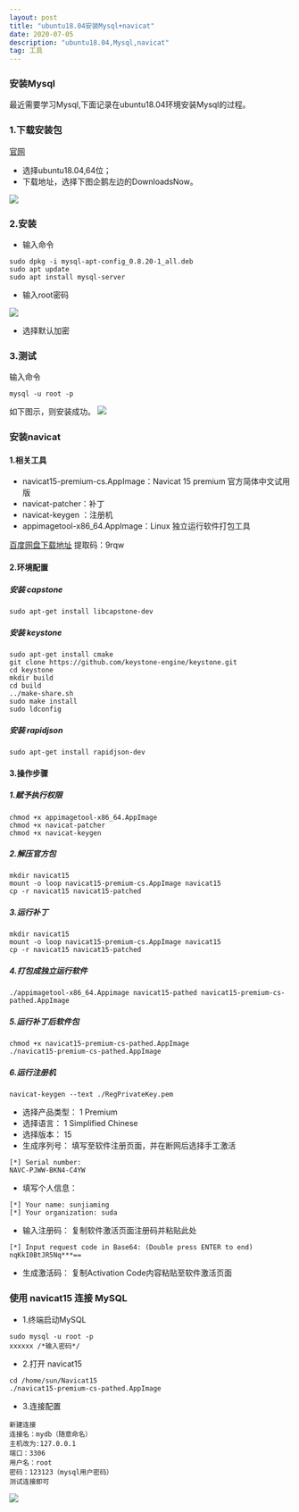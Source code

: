 ```yaml
---
layout: post
title: "ubuntu18.04安装Mysql+navicat"
date: 2020-07-05
description: "ubuntu18.04,Mysql,navicat"
tag: 工具
---
```


### 安装Mysql

最近需要学习Mysql,下面记录在ubuntu18.04环境安装Mysql的过程。

### 1.下载安装包

[官网](https://dev.mysql.com/downloads/mysql/)

* 选择ubuntu18.04,64位；
* 下载地址，选择下图企鹅左边的DownloadsNow。

<img src="/images/post/2020-07-05-mysql+navicat/MySQL下载.png">

### 2.安装

* 输入命令
```
sudo dpkg -i mysql-apt-config_0.8.20-1_all.deb
sudo apt update
sudo apt install mysql-server
```
* 输入root密码

<img src="/images/post/2020-07-05-mysql+navicat/root密码.png">

* 选择默认加密

### 3.测试
输入命令
```
mysql -u root -p

```
如下图示，则安装成功。
<img src="/images/post/2020-07-05-mysql+navicat/MySQL-text.png">


### 安装navicat

#### 1.相关工具
* navicat15-premium-cs.AppImage：Navicat 15 premium 官方简体中文试用版
* navicat-patcher：补丁
* navicat-keygen ：注册机
* appimagetool-x86_64.AppImage：Linux 独立运行软件打包工具

[百度网盘下载地址](https://pan.baidu.com/s/12zSYWC_CgaNZVxESTdg8zA)
提取码：9rqw

#### 2.环境配置
##### 安装 capstone
```
sudo apt-get install libcapstone-dev
```
##### 安装 keystone
```
sudo apt-get install cmake
git clone https://github.com/keystone-engine/keystone.git
cd keystone
mkdir build
cd build
../make-share.sh
sudo make install
sudo ldconfig
```
##### 安装 rapidjson
```
sudo apt-get install rapidjson-dev
```
#### 3.操作步骤
##### 1.赋予执行权限
```
chmod +x appimagetool-x86_64.AppImage
chmod +x navicat-patcher
chmod +x navicat-keygen
```
##### 2.解压官方包
```
mkdir navicat15
mount -o loop navicat15-premium-cs.AppImage navicat15
cp -r navicat15 navicat15-patched
```
##### 3.运行补丁
```
mkdir navicat15
mount -o loop navicat15-premium-cs.AppImage navicat15
cp -r navicat15 navicat15-patched
```
##### 4.打包成独立运行软件
```
./appimagetool-x86_64.Appimage navicat15-pathed navicat15-premium-cs-pathed.AppImage
```
##### 5.运行补丁后软件包
```
chmod +x navicat15-premium-cs-pathed.AppImage
./navicat15-premium-cs-pathed.AppImage
```
##### 6.运行注册机
```
navicat-keygen --text ./RegPrivateKey.pem
```
* 选择产品类型： 1 Premium
* 选择语言： 1 Simplified Chinese
* 选择版本： 15
* 生成序列号： 填写至软件注册页面，并在断网后选择手工激活
```
[*] Serial number:
NAVC-PJWW-BKN4-C4YW
```
* 填写个人信息：
```
[*] Your name: sunjiaming
[*] Your organization: suda
```
* 输入注册码： 复制软件激活页面注册码并粘贴此处
```
[*] Input request code in Base64: (Double press ENTER to end)
nqKkI0BtJR5Nq***==
```
* 生成激活码： 复制Activation Code内容粘贴至软件激活页面

### 使用 navicat15 连接 MySQL

* 1.终端启动MySQL
```
sudo mysql -u root -p
xxxxxx /*输入密码*/
```
* 2.打开 navicat15
```
cd /home/sun/Navicat15
./navicat15-premium-cs-pathed.AppImage
```
* 3.连接配置
```
新建连接
连接名：mydb（随意命名）
主机改为:127.0.0.1
端口：3306
用户名：root
密码：123123（mysql用户密码）
测试连接即可
```

<img src="/images/post/2020-07-05-mysql+navicat/navicat连接mysql.png">
